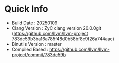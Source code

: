 # Quick Info
* Build Date : 20250109
* Clang Version : ZyC clang version 20.0.0git (https://github.com/llvm/llvm-project 783dc59b3ba16a785f48d0b58bf8c9f26a744aac)
* Binutils Version : master
* Compiled Based : https://github.com/llvm/llvm-project/commit/783dc59b

